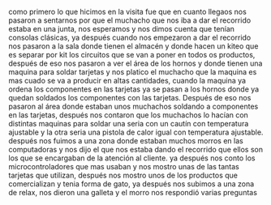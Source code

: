 como primero lo que hicimos en la visita fue que en cuanto llegaos nos pasaron a sentarnos por que el muchacho que nos iba a dar el recorrido estaba en una junta, nos esperamos y nos dimos cuenta que tenían consolas clásicas, ya después cuando nos empezaron a dar el recorrido nos pasaron a la sala donde tienen el almacén y donde hacen un kiteo que es separar por kit los circuitos que se van a poner en todos os productos, después de eso nos pasaron a ver el área de los hornos y donde tienen una maquina para soldar tarjetas y nos platico el  muchacho que la maquina es mas cuado se va a producir en altas cantidades, cuando la maquina ya ordena los componentes en las tarjetas ya se pasan a los hornos donde ya quedan soldados los componentes con las tarjetas.
Después de eso nos pasaron al área donde estaban unos muchachos soldando a componentes en las tarjetas, después nos contaron que los muchachos lo hacían con distintas maquinas para soldar  una seria con un cautín con temperatura ajustable y la otra seria una pistola de calor igual con temperatura ajustable. después nos fuimos a una zona donde estaban muchos morros en las computadoras y nos dijo el que nos estaba dando el recorrido que ellos son los que se encargaban de la atención al cliente. ya después nos conto los microcontroladores que mas usaban y nos mostro unas de las tantas tarjetas que utilizan, después nos mostro unos de los productos que comercializan y tenia forma de gato, ya después nos subimos a una zona de relax, nos dieron una galleta y el morro nos respondió varias preguntas